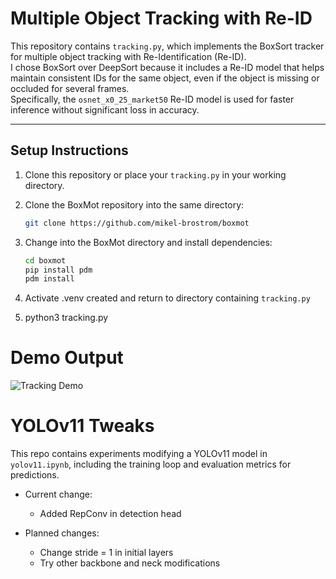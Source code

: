 # Multiple Object Tracking with Re-ID

This repository contains `tracking.py`, which implements the BoxSort tracker for multiple object tracking with Re-Identification (Re-ID).  
I chose BoxSort over DeepSort because it includes a Re-ID model that helps maintain consistent IDs for the same object, even if the object is missing or occluded for several frames.  
Specifically, the `osnet_x0_25_market50` Re-ID model is used for faster inference without significant loss in accuracy.

---

## Setup Instructions

1. Clone this repository or place your `tracking.py` in your working directory.

2. Clone the BoxMot repository into the same directory:  
   ```bash
   git clone https://github.com/mikel-brostrom/boxmot
3. Change into the BoxMot directory and install dependencies:
    ```bash
   cd boxmot
   pip install pdm
   pdm install
5. Activate .venv created and return to directory containing `tracking.py`
6. python3 tracking.py

# Demo Output
![Tracking Demo](out.gif)



# YOLOv11 Tweaks

This repo contains experiments modifying a YOLOv11 model in `yolov11.ipynb`, including the training loop and evaluation metrics for predictions.

- Current change:
  - Added RepConv in detection head

- Planned changes:
  - Change stride = 1 in initial layers
  - Try other backbone and neck modifications
